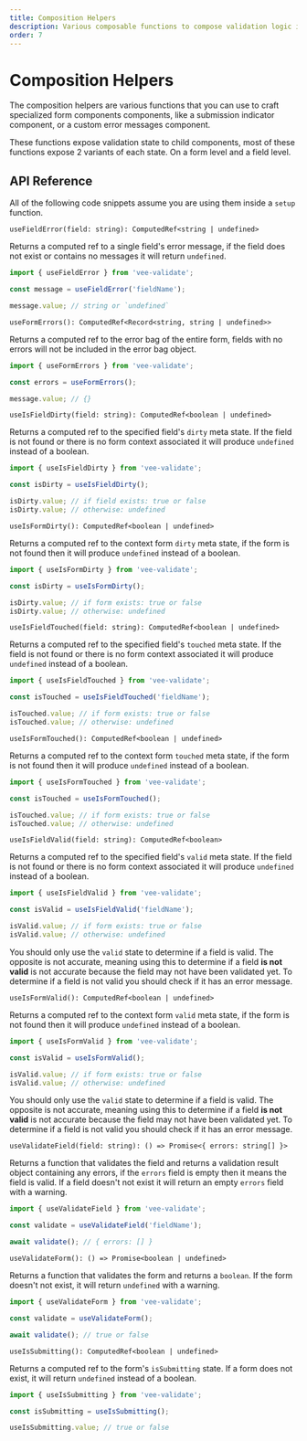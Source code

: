 ```yaml
---
title: Composition Helpers
description: Various composable functions to compose validation logic into your components
order: 7
---
```


# Composition Helpers

The composition helpers are various functions that you can use to craft specialized form components components, like a submission indicator component, or a custom error messages component.

These functions expose validation state to child components, most of these functions expose 2 variants of each state. On a form level and a field level.

## API Reference

<doc-tip>

All of the following code snippets assume you are using them inside a `setup` function.

</doc-tip>

<code-title level="4">

`useFieldError(field: string): ComputedRef<string | undefined>`

</code-title>

Returns a computed ref to a single field's error message, if the field does not exist or contains no messages it will return `undefined`.

```js
import { useFieldError } from 'vee-validate';

const message = useFieldError('fieldName');

message.value; // string or `undefined`
```

<code-title level="4">

`useFormErrors(): ComputedRef<Record<string, string | undefined>>`

</code-title>

Returns a computed ref to the error bag of the entire form, fields with no errors will not be included in the error bag object.

```js
import { useFormErrors } from 'vee-validate';

const errors = useFormErrors();

message.value; // {}
```

<code-title level="4">

`useIsFieldDirty(field: string): ComputedRef<boolean | undefined>`

</code-title>

Returns a computed ref to the specified field's `dirty` meta state. If the field is not found or there is no form context associated it will produce `undefined` instead of a boolean.

```js
import { useIsFieldDirty } from 'vee-validate';

const isDirty = useIsFieldDirty();

isDirty.value; // if field exists: true or false
isDirty.value; // otherwise: undefined
```

<code-title level="4">

`useIsFormDirty(): ComputedRef<boolean | undefined>`

</code-title>

Returns a computed ref to the context form `dirty` meta state, if the form is not found then it will produce `undefined` instead of a boolean.

```js
import { useIsFormDirty } from 'vee-validate';

const isDirty = useIsFormDirty();

isDirty.value; // if form exists: true or false
isDirty.value; // otherwise: undefined
```

<code-title level="4">

`useIsFieldTouched(field: string): ComputedRef<boolean | undefined>`

</code-title>

Returns a computed ref to the specified field's `touched` meta state. If the field is not found or there is no form context associated it will produce `undefined` instead of a boolean.

```js
import { useIsFieldTouched } from 'vee-validate';

const isTouched = useIsFieldTouched('fieldName');

isTouched.value; // if form exists: true or false
isTouched.value; // otherwise: undefined
```

<code-title level="4">

`useIsFormTouched(): ComputedRef<boolean | undefined>`

</code-title>

Returns a computed ref to the context form `touched` meta state, if the form is not found then it will produce `undefined` instead of a boolean.

```js
import { useIsFormTouched } from 'vee-validate';

const isTouched = useIsFormTouched();

isTouched.value; // if form exists: true or false
isTouched.value; // otherwise: undefined
```

<code-title level="4">

`useIsFieldValid(field: string): ComputedRef<boolean>`

</code-title>

Returns a computed ref to the specified field's `valid` meta state. If the field is not found or there is no form context associated it will produce `undefined` instead of a boolean.

```js
import { useIsFieldValid } from 'vee-validate';

const isValid = useIsFieldValid('fieldName');

isValid.value; // if form exists: true or false
isValid.value; // otherwise: undefined
```

<doc-tip type="warn">

You should only use the `valid` state to determine if a field is valid. The opposite is not accurate, meaning using this to determine if a field **is not valid** is not accurate because the field may not have been validated yet. To determine if a field is not valid you should check if it has an error message.

</doc-tip>

<code-title level="4">

`useIsFormValid(): ComputedRef<boolean | undefined>`

</code-title>

Returns a computed ref to the context form `valid` meta state, if the form is not found then it will produce `undefined` instead of a boolean.

```js
import { useIsFormValid } from 'vee-validate';

const isValid = useIsFormValid();

isValid.value; // if form exists: true or false
isValid.value; // otherwise: undefined
```

<doc-tip type="warn">

You should only use the `valid` state to determine if a field is valid. The opposite is not accurate, meaning using this to determine if a field **is not valid** is not accurate because the field may not have been validated yet. To determine if a field is not valid you should check if it has an error message.

</doc-tip>

<code-title level="4">

`useValidateField(field: string): () => Promise<{ errors: string[] }>`

</code-title>

Returns a function that validates the field and returns a validation result object containing any errors, if the `errors` field is empty then it means the field is valid. If a field doesn't not exist it will return an empty `errors` field with a warning.

```js
import { useValidateField } from 'vee-validate';

const validate = useValidateField('fieldName');

await validate(); // { errors: [] }
```

<code-title level="4">

`useValidateForm(): () => Promise<boolean | undefined>`

</code-title>

Returns a function that validates the form and returns a `boolean`. If the form doesn't not exist, it will return `undefined` with a warning.

```js
import { useValidateForm } from 'vee-validate';

const validate = useValidateForm();

await validate(); // true or false
```

<code-title level="4">

`useIsSubmitting(): ComputedRef<boolean | undefined>`

</code-title>

Returns a computed ref to the form's `isSubmitting` state. If a form does not exist, it will return `undefined` instead of a boolean.

```js
import { useIsSubmitting } from 'vee-validate';

const isSubmitting = useIsSubmitting();

useIsSubmitting.value; // true or false
```
